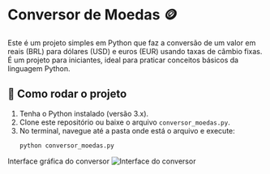 # Conversor de Moedas 🪙

Este é um projeto simples em Python que faz a conversão de um valor em reais (BRL) para dólares (USD) e euros (EUR) usando taxas de câmbio fixas. É um projeto para iniciantes, ideal para praticar conceitos básicos da linguagem Python.

## 🚀 Como rodar o projeto

1. Tenha o Python instalado (versão 3.x).
2. Clone este repositório ou baixe o arquivo `conversor_moedas.py`.
3. No terminal, navegue até a pasta onde está o arquivo e execute:
   ```bash
   python conversor_moedas.py
Interface gráfica do conversor
![Interface do conversor](https://raw.githubusercontent.com/Gyzelle17/conversor-moedas-python/main/interface%20gr%C3%A1fica%20conversor.png)
